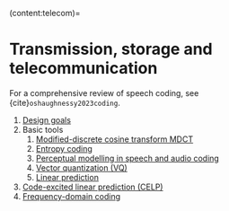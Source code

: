 (content:telecom)=
# Transmission, storage and telecommunication

For a comprehensive review of speech coding, see {cite}`oshaughnessy2023coding`.

1.  [Design goals](Transmission/Design_goals.md)
3.  Basic tools
    1.  [Modified-discrete cosine transform
        MDCT](Transmission/Modified_discrete_cosine_transform_MDCT.md)
    2.  [Entropy coding](Transmission/Entropy_coding.md)
    3.  [Perceptual modelling in speech and audio
        coding](Transmission/Perceptual_modelling_in_speech_and_audio_coding.md)
    4.  [Vector quantization (VQ)](content:vq)
    5.  [Linear prediction](Representations/Linear_prediction.ipynb)
4.  [Code-excited linear prediction
    (CELP)](Transmission/Code-excited_linear_prediction_CELP.md)
5.  [Frequency-domain coding](Transmission/Frequency-domain_coding.md)
